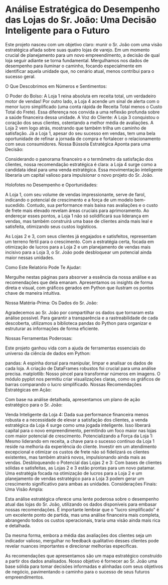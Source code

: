 # Análise Estratégica do Desempenho das Lojas do Sr. João: Uma Decisão Inteligente para o Futuro

Este projeto nasceu com um objetivo claro: munir o Sr. João com uma visão estratégica afiada sobre suas quatro lojas de varejo. Em um momento crucial de planejamento para um novo empreendimento, a decisão de qual loja seguir adiante se torna fundamental. Mergulhamos nos dados de desempenho para iluminar o caminho, focando especialmente em identificar aquela unidade que, no cenário atual, menos contribui para o sucesso geral.

O Que Descobrimos em Números e Sentimentos:

O Poder do Bolso: A Loja 1 reina absoluta em receita total, um verdadeiro motor de vendas! Por outro lado, a Loja 4 acende um sinal de alerta com o menor lucro simplificado (uma conta rápida de Receita Total menos o Custo Total do Frete). Essa diferença nos convida a uma reflexão profunda sobre a saúde financeira dessa unidade.
A Voz do Cliente: A Loja 3 conquistou o coração dos seus clientes, ostentando a melhor média de avaliações. A Loja 2 vem logo atrás, mostrando que também trilha um caminho de satisfação. Já a Loja 1, apesar do seu sucesso em vendas, tem uma bela oportunidade de refinar a jornada de compra e fortalecer o relacionamento com seus consumidores.
Nossa Bússola Estratégica Aponta para uma Decisão:

Considerando o panorama financeiro e o termômetro da satisfação dos clientes, nossa recomendação estratégica é clara: a Loja 4 surge como a candidata ideal para uma venda estratégica. Essa movimentação inteligente liberaria um capital valioso para impulsionar o novo projeto do Sr. João.

Holofotes no Desempenho e Oportunidades:

A Loja 1, com seu volume de vendas impressionante, serve de farol, indicando o potencial de crescimento e a força de um modelo bem-sucedido. Contudo, sua performance mais baixa nas avaliações e o custo de frete mais elevado revelam áreas cruciais para aprimoramento. Ao endereçar esses pontos, a Loja 1 não só solidificará sua liderança em vendas, mas também construirá uma base de clientes ainda mais leal e satisfeita, otimizando seus custos logísticos.

As Lojas 2 e 3, com seus clientes já engajados e satisfeitos, representam um terreno fértil para o crescimento. Com a estratégia certa, focada em otimização de lucros para a Loja 2 e um planejamento de vendas mais incisivo para a Loja 3, o Sr. João pode desbloquear um potencial ainda maior nessas unidades.

Como Este Relatório Pode Te Ajudar:

Mergulhe nestas páginas para absorver a essência da nossa análise e as recomendações que dela emanam. Apresentamos os insights de forma direta e visual, com gráficos gerados em Python que ilustram os pontos chave de maneira intuitiva.

Nossa Matéria-Prima: Os Dados do Sr. João:

Agradecemos ao Sr. João por compartilhar os dados que tornaram esta análise possível. Para garantir a transparência e a rastreabilidade de cada descoberta, utilizamos a biblioteca pandas do Python para organizar e estruturar as informações de forma eficiente.

Nossas Ferramentas Poderosas:

Este projeto ganhou vida com a ajuda de ferramentas essenciais do universo da ciência de dados em Python:

pandas: A espinha dorsal para manipular, limpar e analisar os dados de cada loja. A criação de DataFrames robustos foi crucial para uma análise precisa.
matplotlib: Nosso pincel para transformar números em imagens. O módulo pyplot nos permitiu criar visualizações claras, como os gráficos de barras comparando o lucro simplificado.
Nossas Recomendações Estratégicas em Ação:

Com base na análise detalhada, apresentamos um plano de ação estratégico para o Sr. João:

Venda Inteligente da Loja 4: Dada sua performance financeira menos robusta e a necessidade de elevar a satisfação dos clientes, a venda estratégica da Loja 4 surge como uma jogada inteligente. Isso liberará capital para o novo empreendimento, permitindo um foco maior nas lojas com maior potencial de crescimento.
Potencializando a Força da Loja 1: Mesmo liderando em receita, a chave para o sucesso contínuo da Loja 1 reside na melhoria da experiência do cliente. Investir em um atendimento excepcional e otimizar os custos de frete não só fidelizará os clientes existentes, mas também atrairá novos, impulsionando ainda mais as vendas.
Desbloqueando o Potencial das Lojas 2 e 3: Com bases de clientes sólidas e satisfeitas, as Lojas 2 e 3 estão prontas para um novo patamar. Uma estratégia focada na otimização de lucros para a Loja 2 e um planejamento de vendas estratégico para a Loja 3 podem gerar um crescimento significativo para ambas as unidades.
Considerações Finais: Uma Visão Ampla:

Esta análise estratégica oferece uma lente poderosa sobre o desempenho atual das lojas do Sr. João, utilizando os dados disponíveis para embasar nossas recomendações. É importante lembrar que o "lucro simplificado" é um excelente ponto de partida, mas uma análise financeira mais completa, abrangendo todos os custos operacionais, traria uma visão ainda mais rica e detalhada.

Da mesma forma, embora a média das avaliações dos clientes seja um indicador valioso, mergulhar no feedback qualitativo desses clientes pode revelar nuances importantes e direcionar melhorias específicas.

As recomendações que apresentamos são um mapa estratégico construído a partir dos dados analisados. Nosso objetivo é fornecer ao Sr. João uma base sólida para tomar decisões informadas e alinhadas com seus objetivos de negócio, pavimentando o caminho para o sucesso de seus futuros empreendimentos.

